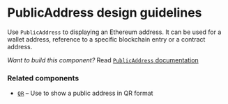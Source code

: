 # PublicAddress design guidelines

Use `PublicAddress` to displaying an Ethereum address. It can be used for a wallet address, reference to a specific blockchain entry or a contract address.

_Want to build this component?_ Read [`PublicAddress` documentation](https://consensys.github.io/rimble-ui/?path=/story/components-publicaddress--documentation)

<!-- STORY -->

### Related components

- [`QR`](https://consensys.github.io/rimble-ui/?path=/story/components-qr-code--documentation) – Use to show a public address in QR format
